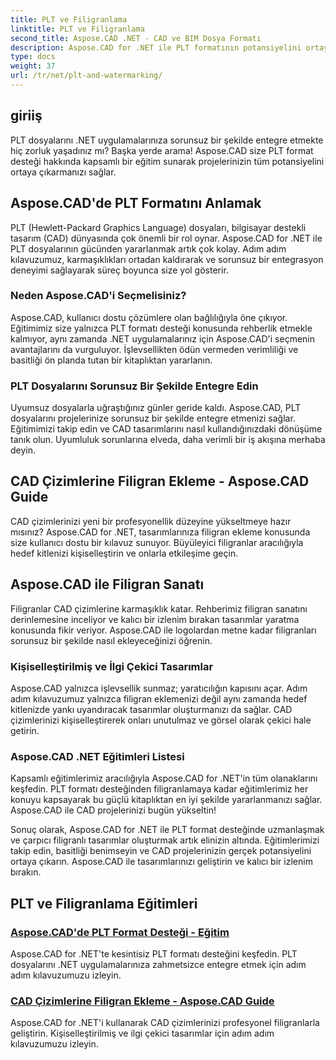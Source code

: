```yaml
---
title: PLT ve Filigranlama
linktitle: PLT ve Filigranlama
second_title: Aspose.CAD .NET - CAD ve BIM Dosya Formatı
description: Aspose.CAD for .NET ile PLT formatının potansiyelini ortaya çıkarın. Adım adım eğitimlerimizle PLT dosyalarını uygulamalarınıza zahmetsizce entegre edin.
type: docs
weight: 37
url: /tr/net/plt-and-watermarking/
---
```


## giriiş

PLT dosyalarını .NET uygulamalarınıza sorunsuz bir şekilde entegre etmekte hiç zorluk yaşadınız mı? Başka yerde arama! Aspose.CAD size PLT format desteği hakkında kapsamlı bir eğitim sunarak projelerinizin tüm potansiyelini ortaya çıkarmanızı sağlar.

## Aspose.CAD'de PLT Formatını Anlamak

PLT (Hewlett-Packard Graphics Language) dosyaları, bilgisayar destekli tasarım (CAD) dünyasında çok önemli bir rol oynar. Aspose.CAD for .NET ile PLT dosyalarının gücünden yararlanmak artık çok kolay. Adım adım kılavuzumuz, karmaşıklıkları ortadan kaldırarak ve sorunsuz bir entegrasyon deneyimi sağlayarak süreç boyunca size yol gösterir.

### Neden Aspose.CAD'i Seçmelisiniz?

Aspose.CAD, kullanıcı dostu çözümlere olan bağlılığıyla öne çıkıyor. Eğitimimiz size yalnızca PLT formatı desteği konusunda rehberlik etmekle kalmıyor, aynı zamanda .NET uygulamalarınız için Aspose.CAD'i seçmenin avantajlarını da vurguluyor. İşlevsellikten ödün vermeden verimliliği ve basitliği ön planda tutan bir kitaplıktan yararlanın.

### PLT Dosyalarını Sorunsuz Bir Şekilde Entegre Edin

Uyumsuz dosyalarla uğraştığınız günler geride kaldı. Aspose.CAD, PLT dosyalarını projelerinize sorunsuz bir şekilde entegre etmenizi sağlar. Eğitimimizi takip edin ve CAD tasarımlarını nasıl kullandığınızdaki dönüşüme tanık olun. Uyumluluk sorunlarına elveda, daha verimli bir iş akışına merhaba deyin.

## CAD Çizimlerine Filigran Ekleme - Aspose.CAD Guide

CAD çizimlerinizi yeni bir profesyonellik düzeyine yükseltmeye hazır mısınız? Aspose.CAD for .NET, tasarımlarınıza filigran ekleme konusunda size kullanıcı dostu bir kılavuz sunuyor. Büyüleyici filigranlar aracılığıyla hedef kitlenizi kişiselleştirin ve onlarla etkileşime geçin.

## Aspose.CAD ile Filigran Sanatı

Filigranlar CAD çizimlerine karmaşıklık katar. Rehberimiz filigran sanatını derinlemesine inceliyor ve kalıcı bir izlenim bırakan tasarımlar yaratma konusunda fikir veriyor. Aspose.CAD ile logolardan metne kadar filigranları sorunsuz bir şekilde nasıl ekleyeceğinizi öğrenin.

### Kişiselleştirilmiş ve İlgi Çekici Tasarımlar

Aspose.CAD yalnızca işlevsellik sunmaz; yaratıcılığın kapısını açar. Adım adım kılavuzumuz yalnızca filigran eklemenizi değil aynı zamanda hedef kitlenizde yankı uyandıracak tasarımlar oluşturmanızı da sağlar. CAD çizimlerinizi kişiselleştirerek onları unutulmaz ve görsel olarak çekici hale getirin.

### Aspose.CAD .NET Eğitimleri Listesi

Kapsamlı eğitimlerimiz aracılığıyla Aspose.CAD for .NET'in tüm olanaklarını keşfedin. PLT formatı desteğinden filigranlamaya kadar eğitimlerimiz her konuyu kapsayarak bu güçlü kitaplıktan en iyi şekilde yararlanmanızı sağlar. Aspose.CAD ile CAD projelerinizi bugün yükseltin!

Sonuç olarak, Aspose.CAD for .NET ile PLT format desteğinde uzmanlaşmak ve çarpıcı filigranlı tasarımlar oluşturmak artık elinizin altında. Eğitimlerimizi takip edin, basitliği benimseyin ve CAD projelerinizin gerçek potansiyelini ortaya çıkarın. Aspose.CAD ile tasarımlarınızı geliştirin ve kalıcı bir izlenim bırakın.
## PLT ve Filigranlama Eğitimleri
### [Aspose.CAD'de PLT Format Desteği - Eğitim](./plt-format-support-in-aspose-cad/)
Aspose.CAD for .NET'te kesintisiz PLT formatı desteğini keşfedin. PLT dosyalarını .NET uygulamalarınıza zahmetsizce entegre etmek için adım adım kılavuzumuzu izleyin.
### [CAD Çizimlerine Filigran Ekleme - Aspose.CAD Guide](./adding-watermarks-to-cad-drawings/)
Aspose.CAD for .NET'i kullanarak CAD çizimlerinizi profesyonel filigranlarla geliştirin. Kişiselleştirilmiş ve ilgi çekici tasarımlar için adım adım kılavuzumuzu izleyin.
